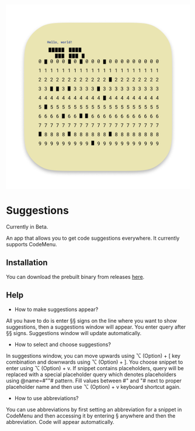 ![Suggestions icon](icon.png)
# Suggestions

Currently in Beta.

An app that allows you to get code suggestions everywhere. It currently supports CodeMenu.

## Installation
You can download the prebuilt binary from releases [here]().

## Help
- How to make suggestions appear?

All you have to do is enter §§ signs on the line where you want to show suggestions, then a suggestions window will appear. You enter query after §§ signs. Suggestions window will update automatically.
      
- How to select and choose suggestions?

In suggestions window, you can move upwards using ⌥ (Option) + [ key combination and downwards using ⌥ (Option) + ]. You choose snippet to enter using ⌥ (Option) + v. If snippet contains placeholders, query will be replaced with a special placeholder query which denotes placeholders using @name=#\"\"# pattern. Fill values between #\" and \"# next to proper placeholder name and then use  ⌥ (Option) + v keyboard shortcut again.
      
- How to use abbreviations?

You can use abbreviations by first setting an abbreviation for a snippet in CodeMenu and then accessing it by entering § anywhere and then the abbreviation. Code will appear automatically.
